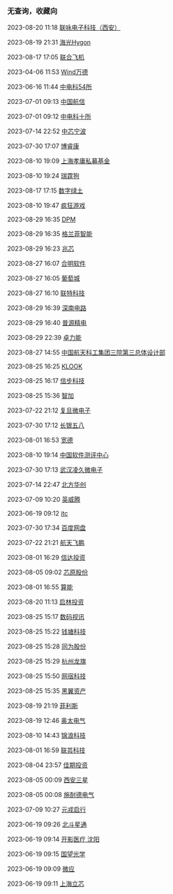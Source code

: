 ###  无查询，收藏向

2023-08-20 11:18 [联咏电子科技（西安）](http://campus.51job.com/novatek2024/society.html)

2023-08-19 21:31 [海光Hygon](https://www.hotjob.cn/wt/Hygon/mobweb/v8/position/detail?safe=Y&canBack=true&recruitType=1&postIdsAry=132105&postCanApply=0&entityPage.currentPage=1&openid=&brandCode=1&chooseSiteId=)

2023-08-17 17:05 [联合飞机](https://www.uatair.com/about/school.html)

2023-04-06 11:53 [Wind万德](https://www.wind.com.cn/portal/zh/JoinUs/recruit.html?positionType=9002)

2023-06-16 11:44 [中电科54所](http://campus.51job.com/2024cetc54/p4.html)

2023-07-01 09:13 [中国航信](https://wecruit.hotjob.cn/SU6358e2600dcad448466b5464/pb/school.html?postTypeCode=0%2F1227%2F100701&postName=C)

2023-07-01 09:12 [中电科十所](https://zdss.51job.com/campus.html)

2023-07-14 22:52 [中芯宁波](https://srs.nsemii.com/#/home)

2023-07-30 17:07 [博睿康](https://www.duomian.com/job/2bb13eaca5b483e6d9bba6ac6c4f2828.shtml)

2023-08-10 19:09 [上海孝庸私募基金](http://www.xyasset.cn/index/Lists/index/catid/48.html)

2023-08-10 19:24 [瑞霆狗](https://m.ratingdog.cn/join)

2023-08-17 17:15 [数字绿土](https://mh.hire66.com/position?secret_key=YNvJQSLTwc)

2023-08-10 19:47 [疯狂游戏](http://official-website.hortorgames.com/#/web/detail?id=647700a1c91f21000aeb391f)

2023-08-29 16:35 [DPM](https://mp.weixin.qq.com/s/QZa2L8TUiFU79rTeEO12fA)

2023-08-29 16:35 [格兰菲智能](http://campus.51job.com/glenfly2024/job.html)

2023-08-29 16:23 [兆芯](http://campus.51job.com/zhaoxin2024/about1.html)

2023-08-27 16:07 [合明软件](http://www.hemingsoft.com/zxns/info_27.aspx?itemid=299)

2023-08-27 16:05 [葡萄城](https://campus.grapecity.com.cn/Recruiting/Resume)

2023-08-27 16:10 [联特科技](https://mp.weixin.qq.com/s/4miNQy6WTyCtEPKCFJUYLw)

2023-08-29 16:39 [深南电路](https://mp.weixin.qq.com/s/Y1fEGg9WFVzUoL8y3Fr3fg)

2023-08-29 16:40 [普源精电](https://mp.weixin.qq.com/s/uGavnY9iTO3SU08xcorFPA)

2023-08-29 22:39 [卓力能](https://mp.weixin.qq.com/s/ykwRuZN0PYDRgCs_zRPshQ)

2023-08-27 14:55 [中国航天科工集团三院第三总体设计部](https://mp.weixin.qq.com/s/uv3WRaojfpTZDTMsgNnP7g)

2023-08-25 16:25 [KLOOK](https://mp.weixin.qq.com/s/xkjNhcGpxyK85dsTP-sW7A)

2023-08-25 16:17 [信步科技](https://mp.weixin.qq.com/s/8JUQvRsvgeF9JXyqtBPz5g)

2023-08-25 15:36 [智加](https://app.mokahr.com/social-recruitment/plus/73958#/jobs?page=1&anchorName=jobsList)

2023-07-22 21:12 [复旦微电子](http://campus.51job.com/fmsh/jobs.html)

2023-07-30 17:12 [长银五八](http://cy58.zhaopin.com/job/index.html)

2023-08-01 16:53 [宽德](https://www.wizardquant.com/career/c-%e8%bd%af%e4%bb%b6%e5%bc%80%e5%8f%91%e5%b7%a5%e7%a8%8b%e5%b8%88)

2023-08-10 19:14 [中国软件测评中心](https://mp.weixin.qq.com/s/KSqZ3I1vGSOkf3EJTDuiJw)

2023-07-30 17:13 [武汉凌久微电子](http://www.ljmicro.cn/employ.html)

2023-07-14 22:47 [北方华创](https://career.naura.com/campus/detail?jobAdId=72486e6a-fee0-4ee0-8da7-980fbc296314)

2023-07-09 10:20 [英威腾](https://invt.zhaopin.com/job.html)

2023-06-19 09:12 [itc](https://hr.itc-pa.cn/job/school.html?p=1)

2023-07-30 17:34 [百度网盘](https://mp.weixin.qq.com/s?__biz=Mzg4MDU3NDUyNA==&mid=2247495030&idx=1&sn=1c85dbc42928bb5cd08551821c127334&chksm=cf718425f8060d334c9d9dad426da25d295d3692377ed69addabb5173a173d91cde7f7d13272&from=industrynews&version=4.1.7.6056&platform=win#rd)

2023-07-22 21:21 [航天飞鹏](https://mp.weixin.qq.com/s/CfJ_-hymiiZYuS465NFPcw)

2023-08-01 16:29 [信达投资](http://campus.51job.com/cindainvestment2023/)

2023-08-05 09:02 [芯原股份](http://campus.51job.com/VeriSilicon2024/post.html)

2023-08-01 16:55 [算能](https://jobs.sophgo.com/students)

2023-08-20 11:13 [启林投资](https://mp.weixin.qq.com/s/M-fUmFB6OKgCH3YkFJwZPw)

2023-08-25 15:17 [数码视讯](https://mp.weixin.qq.com/s/i8X6WGzKSLnmUiPz70d-yQ)

2023-08-25 15:22 [钱塘科技](https://mp.weixin.qq.com/s/TiSzjcrib3HvVZcwxcP5KQ)

2023-08-25 15:28 [同为股份](https://mp.weixin.qq.com/s/4XKDDRSMkRDnoBZFqSYW0g)

2023-08-25 15:29 [杭州龙旗](https://mp.weixin.qq.com/s/WZ6Elzc67Xyxan0zU_OFMQ)

2023-08-25 15:50 [网宿科技](https://mp.weixin.qq.com/s/2deWdVhooY7nbdRUTZ4hfA)

2023-08-25 15:35 [黑翼资产](https://mp.weixin.qq.com/s/3pYK1Tpccf_6fdm_CPhwlQ)

2023-08-19 21:19 [菲利斯](https://mp.weixin.qq.com/s/-i13Qc_PCg_LB7Ir1q-_Ng)

2023-08-19 12:46 [奥太电气](https://mp.weixin.qq.com/s/_7pA4_5gFTF0JXv71ICEjw)

2023-08-10 14:43 [锦浪科技](https://mp.weixin.qq.com/s/dJc7CqL1i3-buq0QMzB1WQ)

2023-08-01 16:59 [联芸科技](https://mp.weixin.qq.com/s/e3YEtQwlvJvDiTUdZ8cFYg)

2023-08-04 23:57 [佳期投资](https://mp.weixin.qq.com/s/54L70RYtFu-Bon--RfzL0w)

2023-08-05 00:09 [西安三星](https://mp.weixin.qq.com/s/WL9tjbPyLrm8afuQDB2jlQ)

2023-08-05 00:08 [施耐德电气](https://mp.weixin.qq.com/s/Gxca_RX0MuaROjsgdrEQww)

2023-07-09 10:27 [元戎启行](https://app.mokahr.com/campus_apply/deeproute/6487#/jobs)

2023-06-19 09:26 [北斗星通](https://www.bdstar.com/mobile/talent.aspx?type=31&id=1)

2023-06-19 09:14 [开影医疗 沈阳](https://mp.weixin.qq.com/s/yjYYU8eZ23PaNy9x2x5v0Q)

2023-06-19 09:15 [国望光学](https://mp.weixin.qq.com/s/Ws2-HTMHKNNSIwWDz9NaPg)

2023-06-19 09:09 [微应](https://mp.weixin.qq.com/s/YVSx4izHRrQdoOsy2PdmMA)

2023-06-19 09:11 [上海立芯](http://ledatech.cn/xyzp)



